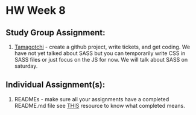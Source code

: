 # HW Week 8
## Study Group Assignment:
1.  [Tamagotchi](https://github.com/nss-nightclass-projects/exercise-vault/blob/master/MODULES_tamagotchi.md) - create a github project, write tickets, and get coding.  We have not yet talked about SASS but you can temporarily write CSS in SASS files or just focus on the JS for now.  We will talk about SASS on saturday.


## Individual Assignment(s):
1.  READMEs - make sure all your assignments have a completed README.md file see [THIS](https://github.com/nss-nightclass-projects/Night-Class-Resources/blob/master/book-1-foundations/chapters/markdown.md) resource to know what completed means.
